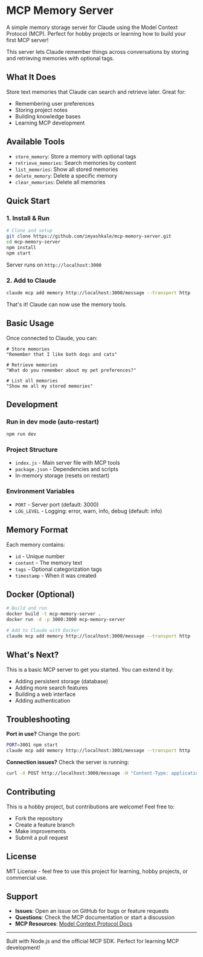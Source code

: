 # MCP Memory Server

A simple memory storage server for Claude using the Model Context Protocol (MCP). Perfect for hobby projects or learning how to build your first MCP server!

This server lets Claude remember things across conversations by storing and retrieving memories with optional tags.

## What It Does

Store text memories that Claude can search and retrieve later. Great for:
- Remembering user preferences 
- Storing project notes
- Building knowledge bases
- Learning MCP development

## Available Tools

- `store_memory`: Store a memory with optional tags
- `retrieve_memories`: Search memories by content
- `list_memories`: Show all stored memories  
- `delete_memory`: Delete a specific memory
- `clear_memories`: Delete all memories

## Quick Start

### 1. Install & Run

```bash
# Clone and setup
git clone https://github.com/imyashkale/mcp-memory-server.git
cd mcp-memory-server
npm install
npm start
```

Server runs on `http://localhost:3000`

### 2. Add to Claude

```bash
claude mcp add memory http://localhost:3000/message --transport http
```

That's it! Claude can now use the memory tools.

## Basic Usage

Once connected to Claude, you can:

```
# Store memories
"Remember that I like both dogs and cats"

# Retrieve memories  
"What do you remember about my pet preferences?"

# List all memories
"Show me all my stored memories"
```

## Development

### Run in dev mode (auto-restart)
```bash
npm run dev
```

### Project Structure
- `index.js` - Main server file with MCP tools
- `package.json` - Dependencies and scripts
- In-memory storage (resets on restart)

### Environment Variables
- `PORT` - Server port (default: 3000)
- `LOG_LEVEL` - Logging: error, warn, info, debug (default: info)

## Memory Format

Each memory contains:
- `id` - Unique number
- `content` - The memory text
- `tags` - Optional categorization tags
- `timestamp` - When it was created

## Docker (Optional)

```bash
# Build and run
docker build -t mcp-memory-server .
docker run -d -p 3000:3000 mcp-memory-server

# Add to Claude with Docker
claude mcp add memory http://localhost:3000/message --transport http
```

## What's Next?

This is a basic MCP server to get you started. You can extend it by:
- Adding persistent storage (database)
- Adding more search features
- Building a web interface
- Adding authentication

## Troubleshooting

**Port in use?** Change the port:
```bash
PORT=3001 npm start
claude mcp add memory http://localhost:3001/message --transport http
```

**Connection issues?** Check the server is running:
```bash
curl -X POST http://localhost:3000/message -H "Content-Type: application/json" -d '{"jsonrpc": "2.0", "id": 1, "method": "tools/list"}'
```

## Contributing

This is a hobby project, but contributions are welcome! Feel free to:
- Fork the repository
- Create a feature branch
- Make improvements
- Submit a pull request

## License

MIT License - feel free to use this project for learning, hobby projects, or commercial use.

## Support

- **Issues**: Open an issue on GitHub for bugs or feature requests
- **Questions**: Check the MCP documentation or start a discussion
- **MCP Resources**: [Model Context Protocol Docs](https://modelcontextprotocol.io)

---

Built with Node.js and the official MCP SDK. Perfect for learning MCP development!